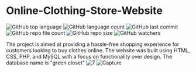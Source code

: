 # Online-Clothing-Store-Website
![GitHub top language](https://img.shields.io/github/languages/top/shihabmuhtasim/Online-Clothing-Store-Website?color=7CC0F5) 
![GitHub language count](https://img.shields.io/github/languages/count/shihabmuhtasim/Online-Clothing-Store-Website?color=7CC0F5) 
![GitHub last commit](https://img.shields.io/github/last-commit/shihabmuhtasim/Online-Clothing-Store-Website?color=7CC0F5) 
![GitHub repo file count](https://img.shields.io/github/directory-file-count/shihabmuhtasim/Online-Clothing-Store-Website?color=7CC0F5)
![GitHub repo size](https://img.shields.io/github/repo-size/shihabmuhtasim/Online-Clothing-Store-Website?color=7CC0F5)
![GitHub watchers](https://img.shields.io/github/watchers/shihabmuhtasim/Online-Clothing-Store-Website?style=social)

The project is aimed at providing a hassle-free shopping experience for customers looking to buy clothes online. The website was built using HTML, CSS, PHP, and MySQL with a focus on functionality over design.
The database name is "green closet"
![7](https://user-images.githubusercontent.com/92597456/233393205-ac9180c5-ad3d-47e4-8505-8c43eec2879e.png)
![Capture](https://user-images.githubusercontent.com/92597456/232618394-30b5d51d-dd14-4500-9494-477f2bc76b01.PNG)
